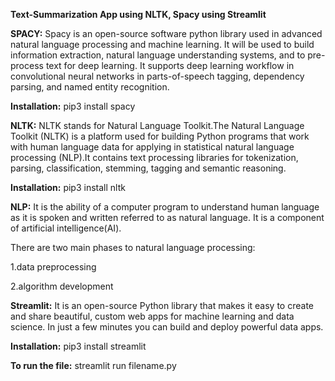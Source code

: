 **Text-Summarization App using NLTK, Spacy using Streamlit**

**SPACY:**
Spacy is an open-source software python library used in advanced natural language processing and machine learning. It will be used to build information extraction, natural language understanding systems, and to pre-process text for deep learning. It supports deep learning workflow in convolutional neural networks in parts-of-speech tagging, dependency parsing, and named entity recognition.

**Installation:**
pip3 install spacy

**NLTK:**
NLTK stands for Natural Language Toolkit.The Natural Language Toolkit (NLTK) is a platform used for building Python programs that work with human language data for applying in statistical natural language processing (NLP).It contains text processing libraries for tokenization, parsing, classification, stemming, tagging and semantic reasoning.

**Installation:**
pip3 install nltk

**NLP:**
It is the ability of a computer program to understand human language as it is spoken and written referred to as natural language. It is a component of artificial intelligence(AI).

There are two main phases to natural language processing: 

1.data preprocessing

2.algorithm development

**Streamlit:**
It is an open-source Python library that makes it easy to create and share beautiful, custom web apps for machine learning and data science. In just a few minutes you can build and deploy powerful data apps.

**Installation:**
pip3 install streamlit

**To run the file:**
streamlit run filename.py

